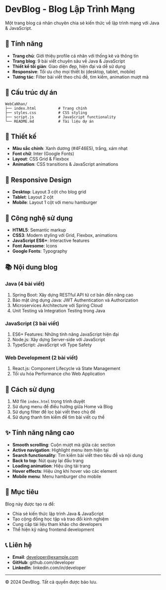 # DevBlog - Blog Lập Trình Mạng

Một trang blog cá nhân chuyên chia sẻ kiến thức về lập trình mạng với Java & JavaScript.

## 🚀 Tính năng

- **Trang chủ**: Giới thiệu profile cá nhân với thống kê và thông tin
- **Trang blog**: 9 bài viết chuyên sâu về Java & JavaScript
- **Thiết kế tối giản**: Giao diện đẹp, hiện đại và dễ sử dụng
- **Responsive**: Tối ưu cho mọi thiết bị (desktop, tablet, mobile)
- **Tương tác**: Filter bài viết theo chủ đề, tìm kiếm, animation mượt mà

## 📁 Cấu trúc dự án

```
WebCaNhan/
├── index.html          # Trang chính
├── styles.css          # CSS styling
├── script.js           # JavaScript functionality
└── README.md           # Tài liệu dự án
```

## 🎨 Thiết kế

- **Màu sắc chính**: Xanh dương (#4F46E5), trắng, xám nhạt
- **Font chữ**: Inter (Google Fonts)
- **Layout**: CSS Grid & Flexbox
- **Animation**: CSS transitions & JavaScript animations

## 📱 Responsive Design

- **Desktop**: Layout 3 cột cho blog grid
- **Tablet**: Layout 2 cột
- **Mobile**: Layout 1 cột với menu hamburger

## 🔧 Công nghệ sử dụng

- **HTML5**: Semantic markup
- **CSS3**: Modern styling với Grid, Flexbox, animations
- **JavaScript ES6+**: Interactive features
- **Font Awesome**: Icons
- **Google Fonts**: Typography

## 📚 Nội dung blog

### Java (4 bài viết)
1. Spring Boot: Xây dựng RESTful API từ cơ bản đến nâng cao
2. Bảo mật ứng dụng Java: JWT Authentication và Authorization
3. Microservices Architecture với Spring Cloud
4. Unit Testing và Integration Testing trong Java

### JavaScript (3 bài viết)
1. ES6+ Features: Những tính năng JavaScript hiện đại
2. Node.js: Xây dựng Server-side với JavaScript
3. TypeScript: JavaScript với Type Safety

### Web Development (2 bài viết)
1. React.js: Component Lifecycle và State Management
2. Tối ưu hóa Performance cho Web Application

## 🚀 Cách sử dụng

1. Mở file `index.html` trong trình duyệt
2. Sử dụng menu để điều hướng giữa Home và Blog
3. Sử dụng filter để lọc bài viết theo chủ đề
4. Sử dụng thanh tìm kiếm để tìm bài viết cụ thể

## ✨ Tính năng nâng cao

- **Smooth scrolling**: Cuộn mượt mà giữa các section
- **Active navigation**: Highlight menu item hiện tại
- **Search functionality**: Tìm kiếm bài viết theo tiêu đề và nội dung
- **Back to top**: Nút quay lại đầu trang
- **Loading animation**: Hiệu ứng tải trang
- **Hover effects**: Hiệu ứng khi hover vào các element
- **Mobile menu**: Menu hamburger cho mobile

## 🎯 Mục tiêu

Blog này được tạo ra để:
- Chia sẻ kiến thức lập trình Java & JavaScript
- Tạo cộng đồng học tập và trao đổi kinh nghiệm
- Cung cấp tài liệu tham khảo cho developers
- Thể hiện kỹ năng frontend development

## 📞 Liên hệ

- **Email**: developer@example.com
- **GitHub**: github.com/developer
- **LinkedIn**: linkedin.com/in/developer

---

© 2024 DevBlog. Tất cả quyền được bảo lưu.
